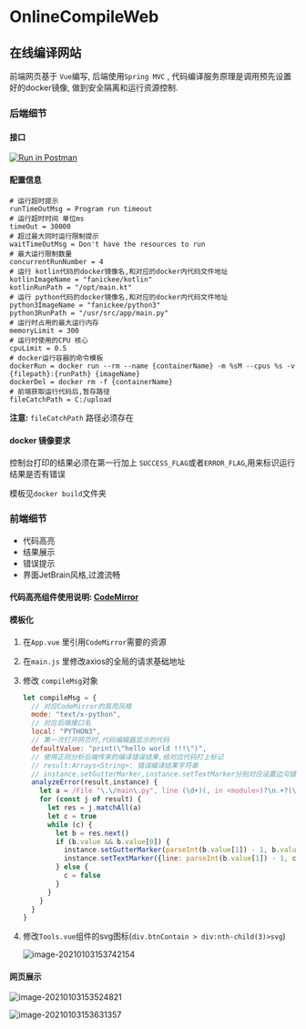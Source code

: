 # OnlineCompileWeb
## 在线编译网站

前端网页基于 `Vue`编写, 后端使用`Spring MVC` , 代码编译服务原理是调用预先设置好的docker镜像, 做到安全隔离和运行资源控制.

### 后端细节

#### 接口

[![Run in Postman](https://image-storage-1258004334.cos.ap-chengdu.myqcloud.com/button.svg)](https://app.getpostman.com/run-collection/f37cc99b1f7d23a4254a)

#### 配置信息

```properties
# 运行超时提示
runTimeOutMsg = Program run timeout
# 运行超时时间 单位ms
timeOut = 30000
# 超过最大同时运行限制提示
waitTimeOutMsg = Don't have the resources to run
# 最大运行限制数量
concurrentRunNumber = 4
# 运行 kotlin代码的docker镜像名,和对应的docker内代码文件地址
kotlinImageName = "fanickee/kotlin"
kotlinRunPath = "/opt/main.kt"
# 运行 python代码的docker镜像名,和对应的docker内代码文件地址
python3ImageName = "fanickee/python3"
python3RunPath = "/usr/src/app/main.py"
# 运行时占用的最大运行内存
memoryLimit = 300
# 运行时使用的CPU 核心
cpuLimit = 0.5
# docker运行容器的命令模板
dockerRun = docker run --rm --name {containerName} -m %sM --cpus %s -v {filepath}:{runPath} {imageName}
dockerDel = docker rm -f {containerName}
# 前端获取运行代码后,暂存路径
fileCatchPath = C:/upload
```

**注意:** `fileCatchPath` 路径必须存在

#### docker 镜像要求

控制台打印的结果必须在第一行加上 `SUCCESS_FLAG`或者`ERROR_FLAG`,用来标识运行结果是否有错误

模板见`docker build`文件夹

### 前端细节

- 代码高亮
- 结果展示
- 错误提示
- 界面JetBrain风格,过渡流畅

#### 代码高亮组件使用说明:  [CodeMirror](http://codemirror.net/)

#### 模板化

1. 在`App.vue` 里引用`CodeMirror`需要的资源

2. 在`main.js` 里修改axios的全局的请求基础地址

3. 修改 `compileMsg`对象

   ```js
   let compileMsg = {
     // 对应CodeMirror的高亮风格
     mode: "text/x-python",
     // 对应后端接口名
     local: "PYTHON3",
     // 第一次打开网页时,代码编辑器显示的代码
     defaultValue: "print(\"hello world !!!\")",
     // 使用正则分析后端传来的编译错误结果,给对应代码打上标记
     // result:Arrays<String>: 错误编译结果字符串
     // instance.setGutterMarker,instance.setTextMarker分别对应设置边沟错误提示和设置文本断错误提示
     analyzeError(result,instance) {
       let a = /File "\.\/main\.py", line (\d+)(, in <module>)?\n.+?(\w+?Error:.+)/gs
       for (const j of result) {
         let res = j.matchAll(a)
         let c = true
         while (c) {
           let b = res.next()
           if (b.value && b.value[0]) {
             instance.setGutterMarker(parseInt(b.value[1]) - 1, b.value[3])
             instance.setTextMarker({line: parseInt(b.value[1]) - 1, ch: 0}, {line: parseInt(b.value[1]), ch: 0})
           } else {
             c = false
           }
         }
       }
     }
   }
   ```

4. 修改`Tools.vue`组件的svg图标(`div.btnContain > div:nth-child(3)>svg`)

   ![image-20210103153742154](https://image-storage-1258004334.cos.ap-chengdu.myqcloud.com/image-20210103153742154.png)

#### 网页展示

![image-20210103153524821](https://image-storage-1258004334.cos.ap-chengdu.myqcloud.com/image-20210103153524821.png)

![image-20210103153631357](https://image-storage-1258004334.cos.ap-chengdu.myqcloud.com/image-20210103153631357.png)
